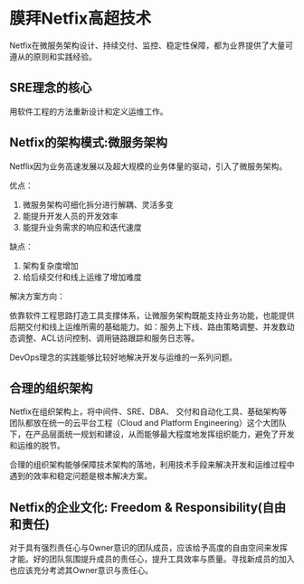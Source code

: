 # 膜拜Netfix高超技术

Netfix在微服务架构设计、持续交付、监控、稳定性保障，都为业界提供了大量可遵从的原则和实践经验。

## SRE理念的核心

用软件工程的方法重新设计和定义运维工作。

## Netfix的架构模式:微服务架构

Netflix因为业务高速发展以及超大规模的业务体量的驱动，引入了微服务架构。

优点：

1. 微服务架构可细化拆分进行解耦、灵活多变
2. 能提升开发人员的开发效率
3. 能提升业务需求的响应和迭代速度

缺点：

1. 架构复杂度增加
2. 给后续交付和线上运维了增加难度

解决方案方向：

依靠软件工程思路打造工具支撑体系，让微服务架构既能支持业务功能，也能提供后期交付和线上运维所需的基础能力。如：服务上下线、路由策略调整、并发数动态调整、ACL访问控制、调用链路跟踪和服务日志等。

DevOps理念的实践能够比较好地解决开发与运维的一系列问题。

## 合理的组织架构

Netfix在组织架构上，将中间件、SRE、DBA、 交付和自动化工具、基础架构等团队都放在统一的云平台工程（Cloud and Platform Engineering）这个大团队下，在产品层面统一规划和建设，从而能够最大程度地发挥组织能力，避免了开发和运维的脱节。

合理的组织架构能够保障技术架构的落地，利用技术手段来解决开发和运维过程中遇到的效率和稳定问题是根本解决方案。

## Netfix的企业文化: Freedom & Responsibility(自由和责任)

对于具有强烈责任心与Owner意识的团队成员，应该给予高度的自由空间来发挥才能。好的团队氛围提升成员的责任心，提升工具效率与质量。寻找新成员的加入也应该充分考滤其Owner意识与责任心。
